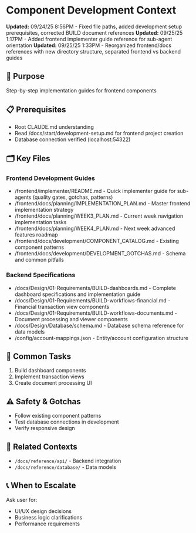 # Component Development Context

**Updated:** 09/24/25 8:56PM - Fixed file paths, added development setup prerequisites, corrected BUILD document references
**Updated:** 09/25/25 1:17PM - Added frontend implementer guide reference for sub-agent orientation
**Updated:** 09/25/25 1:33PM - Reorganized frontend/docs references with new directory structure, separated frontend vs backend guides

## 🎯 Purpose
Step-by-step implementation guides for frontend components

## 📋 Prerequisites
- Root CLAUDE.md understanding
- Read /docs/start/development-setup.md for frontend project creation
- Database connection verified (localhost:54322)

## 🗂️ Key Files

### Frontend Development Guides
- /frontend/implementer/README.md - Quick implementer guide for sub-agents (quality gates, gotchas, patterns)
- /frontend/docs/planning/IMPLEMENTATION_PLAN.md - Master frontend implementation strategy
- /frontend/docs/planning/WEEK3_PLAN.md - Current week navigation implementation tasks
- /frontend/docs/planning/WEEK4_PLAN.md - Next week advanced features roadmap
- /frontend/docs/development/COMPONENT_CATALOG.md - Existing component patterns
- /frontend/docs/development/DEVELOPMENT_GOTCHAS.md - Schema and common pitfalls

### Backend Specifications
- /docs/Design/01-Requirements/BUILD-dashboards.md - Complete dashboard specifications and implementation guide
- /docs/Design/01-Requirements/BUILD-workflows-financial.md - Financial transaction view components
- /docs/Design/01-Requirements/BUILD-workflows-documents.md - Document processing and viewer components
- /docs/Design/Database/schema.md - Database schema reference for data models
- /config/account-mappings.json - Entity/account configuration structure

## 🔄 Common Tasks
1. Build dashboard components
2. Implement transaction views
3. Create document processing UI

## ⚠️ Safety & Gotchas
- Follow existing component patterns
- Test database connections in development
- Verify responsive design

## 🔗 Related Contexts
- `/docs/reference/api/` - Backend integration
- `/docs/reference/database/` - Data models

## 📞 When to Escalate
Ask user for:
- UI/UX design decisions
- Business logic clarifications
- Performance requirements
